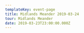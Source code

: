 ```yaml
---
templateKey: event-page
title: Midlands Meander 2019-03-24
tour: Midlands Meander
date: 2019-03-23T23:00:00.000Z
---
```


